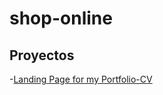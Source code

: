 # shop-online
## Proyectos
-[Landing Page for my Portfolio-CV](https://web-roberto.github.io/shop-online)

